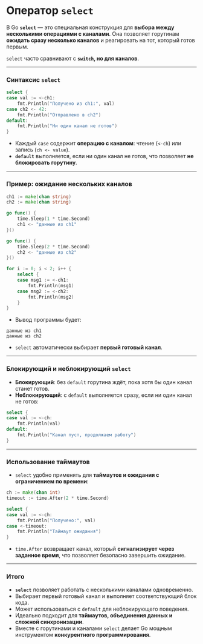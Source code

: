 # Оператор `select`

В Go **`select`** — это специальная конструкция для **выбора между несколькими операциями с каналами**. Она позволяет горутинам **ожидать сразу несколько каналов** и реагировать на тот, который готов первым.

`select` часто сравнивают с **`switch`, но для каналов**.

---

### Синтаксис `select`

```go
select {
case val := <-ch1:
    fmt.Println("Получено из ch1:", val)
case ch2 <- 42:
    fmt.Println("Отправлено в ch2")
default:
    fmt.Println("Ни один канал не готов")
}
```

* Каждый `case` содержит **операцию с каналом**: чтение (`<-ch`) или запись (`ch <- value`).
* **`default`** выполняется, если ни один канал не готов, что позволяет **не блокировать горутину**.

---

### Пример: ожидание нескольких каналов

```go
ch1 := make(chan string)
ch2 := make(chan string)

go func() {
    time.Sleep(1 * time.Second)
    ch1 <- "данные из ch1"
}()

go func() {
    time.Sleep(2 * time.Second)
    ch2 <- "данные из ch2"
}()

for i := 0; i < 2; i++ {
    select {
    case msg1 := <-ch1:
        fmt.Println(msg1)
    case msg2 := <-ch2:
        fmt.Println(msg2)
    }
}
```

* Вывод программы будет:

```
данные из ch1
данные из ch2
```

* `select` автоматически выбирает **первый готовый канал**.

---

### Блокирующий и неблокирующий `select`

* **Блокирующий**: без `default` горутина ждёт, пока хотя бы один канал станет готов.
* **Неблокирующий**: с `default` выполняется сразу, если ни один канал не готов:

```go
select {
case val := <-ch:
    fmt.Println(val)
default:
    fmt.Println("Канал пуст, продолжаем работу")
}
```

---

### Использование таймаутов

* `select` удобно применять для **таймаутов и ожидания с ограничением по времени**:

```go
ch := make(chan int)
timeout := time.After(2 * time.Second)

select {
case val := <-ch:
    fmt.Println("Получено:", val)
case <-timeout:
    fmt.Println("Таймаут ожидания")
}
```

* `time.After` возвращает канал, который **сигнализирует через заданное время**, что позволяет безопасно завершить ожидание.

---

### Итого

* **`select`** позволяет работать с несколькими каналами одновременно.
* Выбирает первый готовый канал и выполняет соответствующий блок кода.
* Может использоваться с `default` для неблокирующего поведения.
* Идеально подходит для **таймаутов, объединения данных и сложной синхронизации**.
* Вместе с горутинами и каналами `select` делает Go мощным инструментом **конкурентного программирования**.